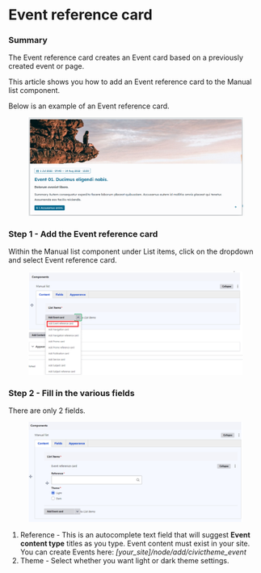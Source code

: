 # Event reference card

### Summary <a href="#eventreferencecardcomponent-summary" id="eventreferencecardcomponent-summary"></a>

The Event reference card creates an Event card based on a previously created event or page.

This article shows you how to add an Event reference card to the Manual list component.

Below is an example of an Event reference card.

<figure><img src="../../.gitbook/assets/image (35).png" alt=""><figcaption></figcaption></figure>

### Step 1 - Add the Event reference card <a href="#eventreferencecardcomponent-step1-addtheeventreferencecard" id="eventreferencecardcomponent-step1-addtheeventreferencecard"></a>

Within the Manual list component under List items, click on the dropdown and select Event reference card.

<figure><img src="../../.gitbook/assets/image (30).png" alt=""><figcaption></figcaption></figure>

### Step 2 - Fill in the various fields <a href="#eventreferencecardcomponent-step2-fillinthevariousfields" id="eventreferencecardcomponent-step2-fillinthevariousfields"></a>

There are only 2 fields.

<figure><img src="../../.gitbook/assets/image (31).png" alt=""><figcaption></figcaption></figure>

1. Reference - This is an autocomplete text field that will suggest **Event content type** titles as you type. Event content must exist in your site. You can create Events here: _\[your\_site]/node/add/civictheme\_event_
2. Theme - Select whether you want light or dark theme settings.
